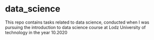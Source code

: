 # data_science
This repo contains tasks related to data science, conducted when I was pursuing the introduction to data science course at Lodz University of technology in the year 10.2020
